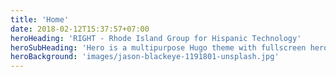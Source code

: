 ```yaml
---
title: 'Home'
date: 2018-02-12T15:37:57+07:00
heroHeading: 'RIGHT - Rhode Island Group for Hispanic Technology'
heroSubHeading: 'Hero is a multipurpose Hugo theme with fullscreen hero images and fullwidth sections. It contains content types for a business or portfolio site.'
heroBackground: 'images/jason-blackeye-1191801-unsplash.jpg'
---
```

